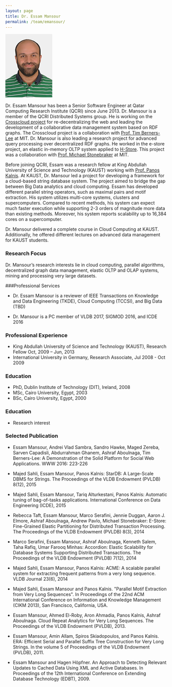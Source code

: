 ```yaml
---
layout: page
title: Dr. Essam Mansour
permalink: /team/emansour/
---
```

![emansour](/team/emansour/essam.jpg)


Dr. Essam Mansour has been a Senior Software Engineer at Qatar Computing Research Institute (QCRI) since June 2013. Dr. Mansour is a member of the QCRI Distributed Systems group. He is working on the [Crosscloud project](/projects/crosscloud) for re-decentralizing the web and leading the development of a collaborative data management system based on RDF graphs. The Crosscloud project is a collaboration with [Prof. Tim Berners-Lee](https://en.wikipedia.org/wiki/Tim_Berners-Lee) at MIT. Dr. Mansour is also leading a research project for advanced query processing over decentralized RDF graphs. He worked in the e-store project, an elastic in-memory OLTP system applied to [H-Store](http://hstore.cs.brown.edu/). This project was a collaboration with [Prof. Michael Stonebraker](https://en.wikipedia.org/wiki/Michael_Stonebraker) at MIT.

Before joining QCRI, Essam was a research fellow at King Abdullah University of Science and Technology (KAUST) working with [Prof. Panos Kalnis](http://web.kaust.edu.sa/faculty/PanosKalnis/). At KAUST, Dr. Mansour led a project for developing a framework for a cloud-based string database system. The project aimed to bridge the gap between Big Data analytics and cloud computing.
Essam has developed different parallel string operators, such as maximal pairs and motif extraction. His system utilizes multi-core systems, clusters and supercomputers. Compared to recent methods, his system can expect much faster execution while supporting 2-3 orders of magnitude more data than existing methods. Moreover, his system reports scalability up to 16,384 cores on a supercomputer. 

Dr. Mansour delivered a complete course in Cloud Computing at KAUST. Additionally, he offered different lectures on advanced data management for KAUST students.


### Research Focus
Dr. Mansour’s research interests lie in cloud computing, parallel algorithms, decentralized graph data management, elastic OLTP and OLAP systems, mining and processing very large datasets.


###Professional Services

- Dr. Essam Mansour is a reviewer of IEEE Transactions on Knowledge and Data Engineering (TKDE), Cloud Computing (TCCSI), and Big Data (TBD)

- Dr. Mansour is a PC member of VLDB 2017, SIGMOD 2016, and ICDE 2016


### Professional Experience

- King Abdullah University of Science and Technology (KAUST), Research Fellow Oct, 2009 – Jun, 2013
- International University in Germany, Research Associate, Jul 2008 -  Oct 2009


### Education

- PhD, Dublin Institute of Technology (DIT), Ireland, 2008
- MSc, Cairo University,  Egypt, 2003
- BSc, Cairo University,  Egypt, 2000


### Education
- Research interest 


### Selected Publication 

- Essam Mansour, Andrei Vlad Sambra, Sandro Hawke, Maged Zereba, Sarven Capadisli, Abdurrahman Ghanem, Ashraf Aboulnaga, Tim Berners-Lee: A Demonstration of the Solid Platform for Social Web Applications. WWW 2016: 223-226

- Majed Sahli, Essam Mansour, Panos Kalnis: StarDB: A Large-Scale DBMS for Strings. The Proceedings of the VLDB Endowment (PVLDB) 8(12), 2015

- Majed Sahli, Essam Mansour, Tariq Alturkestani, Panos Kalnis: Automatic tuning of bag-of-tasks applications. International Conference on Data Engineering (ICDE), 2015

- Rebecca Taft, Essam Mansour, Marco Serafini, Jennie Duggan, Aaron J. Elmore, Ashraf Aboulnaga, Andrew Pavlo, Michael Stonebraker: E-Store: Fine-Grained Elastic Partitioning for Distributed Transaction Processing. The Proceedings of the VLDB Endowment (PVLDB) 8(3), 2014

- Marco Serafini, Essam Mansour, Ashraf Aboulnaga, Kenneth Salem, Taha Rafiq, Umar Farooq Minhas: Accordion: Elastic Scalability for Database Systems Supporting Distributed Transactions. The Proceedings of the VLDB Endowment (PVLDB) 7(12), 2014

- Majed Sahli, Essam Mansour, Panos Kalnis: ACME: A scalable parallel system for extracting frequent patterns from a very long sequence. VLDB Journal 23(6), 2014

- Majed Sahli, Essam Mansour and Panos Kalnis. "Parallel Motif Extraction from Very Long Sequences". In Proceedings of the 22nd ACM International Conference on Information and Knowledge Management (CIKM 2013), San Francisco, California, USA.

- Essam Mansour, Ahmed El-Roby, Aron Ahmadia, Panos Kalnis, Ashraf Aboulnaga. Cloud Repeat Analytics for Very Long Sequences. The Proceedings of the VLDB Endowment (PVLDB), 2013.

- Essam Mansour, Amin Allam, Spiros Skiadopoulos, and Panos Kalnis. ERA: Efficient Serial and Parallel Suffix Tree Construction for Very Long Strings. In the volume 5 of Proceedings of the VLDB Endowment (PVLDB), 2011.

- Essam Mansour and Hagen Höpfner. An Approach to Detecting Relevant Updates to Cached Data Using XML and Active Databases. In Proceedings of the 12th International Conference on Extending Database Technology (EDBT), 2009.




